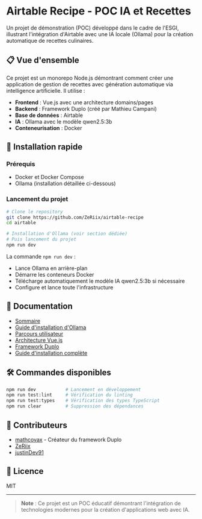 # Airtable Recipe - POC IA et Recettes

Un projet de démonstration (POC) développé dans le cadre de l'ESGI, illustrant l'intégration d'Airtable avec une IA locale (Ollama) pour la création automatique de recettes culinaires.

## 📋 Vue d'ensemble

Ce projet est un monorepo Node.js démontrant comment créer une application de gestion de recettes avec génération automatique via intelligence artificielle. Il utilise :

- **Frontend** : Vue.js avec une architecture domains/pages
- **Backend** : Framework Duplo (créé par Mathieu Campani)
- **Base de données** : Airtable
- **IA** : Ollama avec le modèle qwen2.5:3b
- **Conteneurisation** : Docker

## 🚀 Installation rapide

### Prérequis
- Docker et Docker Compose
- Ollama (installation détaillée ci-dessous)

### Lancement du projet

```bash
# Clone le repository
git clone https://github.com/ZeRiix/airtable-recipe
cd airtable

# Installation d'Ollama (voir section dédiée)
# Puis lancement du projet
npm run dev
```

La commande `npm run dev` :
- Lance Ollama en arrière-plan
- Démarre les conteneurs Docker
- Télécharge automatiquement le modèle IA qwen2.5:3b si nécessaire
- Configure et lance toute l'infrastructure

## 📖 Documentation

- [Sommaire](./docs/README.md)
- [Guide d'installation d'Ollama](./docs/chapters/ollama-install.md)
- [Parcours utilisateur](./docs/chapters/userJourney.md)
- [Architecture Vue.js](./docs/chapters/archi-vue.md)
- [Framework Duplo](./docs/chapters/duplo.md)
- [Guide d'installation complète](./docs/chapters/install.md)

## 🛠️ Commandes disponibles

```bash
npm run dev           # Lancement en développement
npm run test:lint     # Vérification du linting
npm run test:types    # Vérification des types TypeScript
npm run clear         # Suppression des dépendances
```

## 👥 Contributeurs

- [mathcovax](https://github.com/mathcovax) - Créateur du framework Duplo
- [ZeRiix](https://github.com/ZeRiix)
- [justinDev91](https://github.com/justinDev91)

## 📝 Licence

MIT

---

> **Note** : Ce projet est un POC éducatif démontrant l'intégration de technologies modernes pour la création d'applications web avec IA.